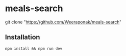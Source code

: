# meals-search

git clone "https://github.com/Weeraponak/meals-search"

## Installation

```npm install && npm run dev``` 
